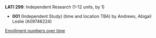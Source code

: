 **LATI 299**: Independent Research (1–12 units, by 1)

- **001** (Independent Study) (time and location TBA) by Andrews, Abigail Leslie (A09746224)

[Enrollment numbers over time](./LATI299.tsv)
